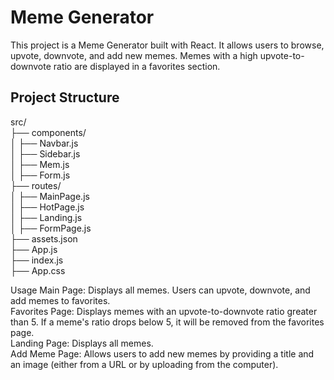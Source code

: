 # Meme Generator  
  
This project is a Meme Generator built with React. It allows users to browse, upvote, downvote, and add new memes. Memes with a high upvote-to-downvote ratio are displayed in a favorites section.  
  
## Project Structure  
  
src/  
├── components/    
│ ├── Navbar.js  
│ ├── Sidebar.js  
│ ├── Mem.js  
│ ├── Form.js  
├── routes/  
│ ├── MainPage.js  
│ ├── HotPage.js  
│ ├── Landing.js  
│ ├── FormPage.js  
├── assets.json  
├── App.js  
├── index.js  
├── App.css  
  
Usage
Main Page: Displays all memes. Users can upvote, downvote, and add memes to favorites.  
Favorites Page: Displays memes with an upvote-to-downvote ratio greater than 5. If a meme's ratio drops below 5, it will be removed from the favorites page.  
Landing Page: Displays all memes.  
Add Meme Page: Allows users to add new memes by providing a title and an image (either from a URL or by uploading from the computer).  
